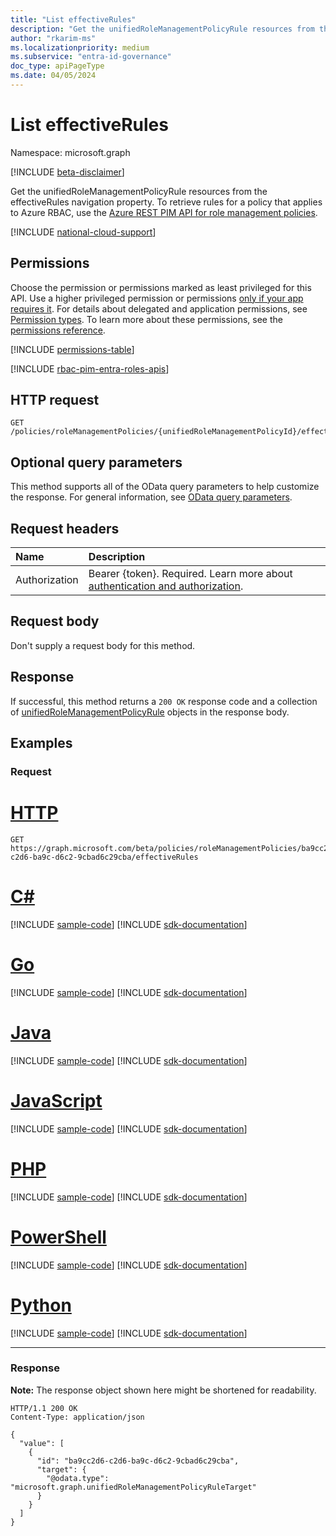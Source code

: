 ```yaml
---
title: "List effectiveRules"
description: "Get the unifiedRoleManagementPolicyRule resources from the effectiveRules navigation property."
author: "rkarim-ms"
ms.localizationpriority: medium
ms.subservice: "entra-id-governance"
doc_type: apiPageType
ms.date: 04/05/2024
---
```


# List effectiveRules
Namespace: microsoft.graph

[!INCLUDE [beta-disclaimer](../../includes/beta-disclaimer.md)]

Get the unifiedRoleManagementPolicyRule resources from the effectiveRules navigation property. To retrieve rules for a policy that applies to Azure RBAC, use the [Azure REST PIM API for role management policies](/rest/api/authorization/role-management-policies/list-for-scope).

[!INCLUDE [national-cloud-support](../../includes/all-clouds.md)]

## Permissions
Choose the permission or permissions marked as least privileged for this API. Use a higher privileged permission or permissions [only if your app requires it](/graph/permissions-overview#best-practices-for-using-microsoft-graph-permissions). For details about delegated and application permissions, see [Permission types](/graph/permissions-overview#permission-types). To learn more about these permissions, see the [permissions reference](/graph/permissions-reference).

<!-- { "blockType": "permissions", "name": "unifiedrolemanagementpolicy_list_effectiverules" } -->
[!INCLUDE [permissions-table](../includes/permissions/unifiedrolemanagementpolicy-list-effectiverules-permissions.md)]

[!INCLUDE [rbac-pim-entra-roles-apis](../includes/rbac-for-apis/rbac-pim-entra-roles-apis.md)]

## HTTP request

<!-- {
  "blockType": "ignored"
}
-->
``` http
GET /policies/roleManagementPolicies/{unifiedRoleManagementPolicyId}/effectiveRules
```

## Optional query parameters
This method supports all of the OData query parameters to help customize the response. For general information, see [OData query parameters](/graph/query-parameters).

## Request headers
|Name|Description|
|:---|:---|
|Authorization|Bearer {token}. Required. Learn more about [authentication and authorization](/graph/auth/auth-concepts).|

## Request body
Don't supply a request body for this method.

## Response

If successful, this method returns a `200 OK` response code and a collection of [unifiedRoleManagementPolicyRule](../resources/unifiedrolemanagementpolicyrule.md) objects in the response body.

## Examples

### Request

# [HTTP](#tab/http)
<!-- {
  "blockType": "request",
  "name": "list_unifiedrolemanagementpolicyrule_effective_rules"
}
-->
``` http
GET https://graph.microsoft.com/beta/policies/roleManagementPolicies/ba9cc2d6-c2d6-ba9c-d6c2-9cbad6c29cba/effectiveRules
```

# [C#](#tab/csharp)
[!INCLUDE [sample-code](../includes/snippets/csharp/list-unifiedrolemanagementpolicyrule-effective-rules-csharp-snippets.md)]
[!INCLUDE [sdk-documentation](../includes/snippets/snippets-sdk-documentation-link.md)]

# [Go](#tab/go)
[!INCLUDE [sample-code](../includes/snippets/go/list-unifiedrolemanagementpolicyrule-effective-rules-go-snippets.md)]
[!INCLUDE [sdk-documentation](../includes/snippets/snippets-sdk-documentation-link.md)]

# [Java](#tab/java)
[!INCLUDE [sample-code](../includes/snippets/java/list-unifiedrolemanagementpolicyrule-effective-rules-java-snippets.md)]
[!INCLUDE [sdk-documentation](../includes/snippets/snippets-sdk-documentation-link.md)]

# [JavaScript](#tab/javascript)
[!INCLUDE [sample-code](../includes/snippets/javascript/list-unifiedrolemanagementpolicyrule-effective-rules-javascript-snippets.md)]
[!INCLUDE [sdk-documentation](../includes/snippets/snippets-sdk-documentation-link.md)]

# [PHP](#tab/php)
[!INCLUDE [sample-code](../includes/snippets/php/list-unifiedrolemanagementpolicyrule-effective-rules-php-snippets.md)]
[!INCLUDE [sdk-documentation](../includes/snippets/snippets-sdk-documentation-link.md)]

# [PowerShell](#tab/powershell)
[!INCLUDE [sample-code](../includes/snippets/powershell/list-unifiedrolemanagementpolicyrule-effective-rules-powershell-snippets.md)]
[!INCLUDE [sdk-documentation](../includes/snippets/snippets-sdk-documentation-link.md)]

# [Python](#tab/python)
[!INCLUDE [sample-code](../includes/snippets/python/list-unifiedrolemanagementpolicyrule-effective-rules-python-snippets.md)]
[!INCLUDE [sdk-documentation](../includes/snippets/snippets-sdk-documentation-link.md)]

---

### Response
**Note:** The response object shown here might be shortened for readability.
<!-- {
  "blockType": "response",
  "truncated": true,
  "@odata.type": "Collection(microsoft.graph.unifiedRoleManagementPolicyRule)"
}
-->
``` http
HTTP/1.1 200 OK
Content-Type: application/json

{
  "value": [
    {
      "id": "ba9cc2d6-c2d6-ba9c-d6c2-9cbad6c29cba",
      "target": {
        "@odata.type": "microsoft.graph.unifiedRoleManagementPolicyRuleTarget"
      }
    }
  ]
}
```

